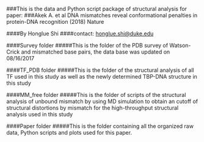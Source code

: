 ###This is the data and Python script package of structural analysis for paper:
###Akek A. et al DNA mismatches reveal conformational penalties in protein-DNA recognition (2018) Nature

####By Honglue Shi
####contact: honglue.shi@duke.edu

####Survey folder
#####This is the folder of the PDB survey of Watson-Crick and mismatched base pairs, the data base was updated on 08/16/2017

####TF_PDB folder
#####This is the folder of the structural analysis of all TF used in this study as well as the newly determined TBP-DNA structure in this study

####MM_free folder
#####This is the folder of scripts of the structural analysis of unbound mismatch by using MD simulation to obtain an cutoff of structural distortions by mismatch for the high-throughput structural analysis used in this study

####Paper folder
#####This is the folder containing all the organized raw data, Python scripts and plots used for this paper.


